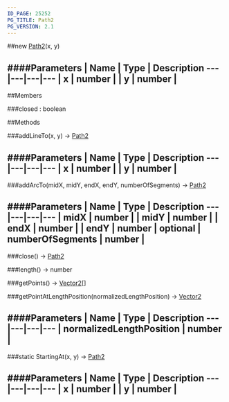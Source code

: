 ```yaml
---
ID_PAGE: 25252
PG_TITLE: Path2
PG_VERSION: 2.1
---
```

##new [Path2](/classes/Path2)(x, y)




####Parameters
 | Name | Type | Description
---|---|---|---
 | x | number | 
 | y | number | 
---

##Members

###closed : boolean









##Methods

###addLineTo(x, y) &rarr; [Path2](/classes/Path2)



####Parameters
 | Name | Type | Description
---|---|---|---
 | x | number | 
 | y | number | 
---

###addArcTo(midX, midY, endX, endY, numberOfSegments) &rarr; [Path2](/classes/Path2)



####Parameters
 | Name | Type | Description
---|---|---|---
 | midX | number | 
 | midY | number | 
 | endX | number | 
 | endY | number | 
optional | numberOfSegments | number | 
---

###close() &rarr; [Path2](/classes/Path2)




###length() &rarr; number




###getPoints() &rarr; [Vector2](/classes/Vector2)[]




###getPointAtLengthPosition(normalizedLengthPosition) &rarr; [Vector2](/classes/Vector2)



####Parameters
 | Name | Type | Description
---|---|---|---
 | normalizedLengthPosition | number | 
---

###static StartingAt(x, y) &rarr; [Path2](/classes/Path2)

####Parameters
 | Name | Type | Description
---|---|---|---
 | x | number | 
 | y | number | 
---
